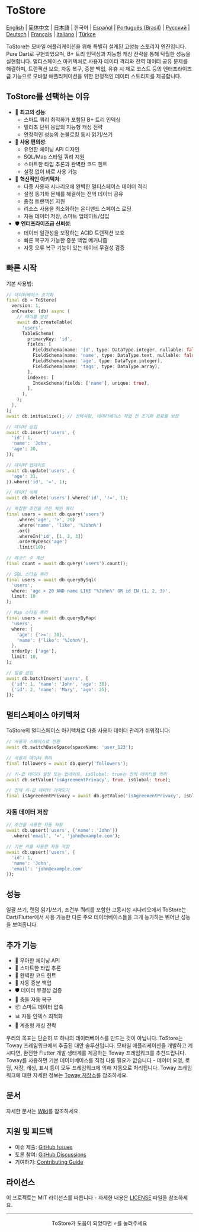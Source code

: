 # ToStore

[English](../../README.md) | [简体中文](README.zh-CN.md) | [日本語](README.ja.md) | 한국어 | [Español](README.es.md) | [Português (Brasil)](README.pt-BR.md) | [Русский](README.ru.md) | [Deutsch](README.de.md) | [Français](README.fr.md) | [Italiano](README.it.md) | [Türkçe](README.tr.md)

ToStore는 모바일 애플리케이션을 위해 특별히 설계된 고성능 스토리지 엔진입니다. Pure Dart로 구현되었으며, B+ 트리 인덱싱과 지능형 캐싱 전략을 통해 탁월한 성능을 실현합니다. 멀티스페이스 아키텍처로 사용자 데이터 격리와 전역 데이터 공유 문제를 해결하며, 트랜잭션 보호, 자동 복구, 증분 백업, 유휴 시 제로 코스트 등의 엔터프라이즈급 기능으로 모바일 애플리케이션을 위한 안정적인 데이터 스토리지를 제공합니다.

## ToStore를 선택하는 이유

- 🚀 **최고의 성능**: 
  - 스마트 쿼리 최적화가 포함된 B+ 트리 인덱싱
  - 밀리초 단위 응답의 지능형 캐싱 전략
  - 안정적인 성능의 논블로킹 동시 읽기/쓰기
- 🎯 **사용 편의성**: 
  - 유연한 체이닝 API 디자인
  - SQL/Map 스타일 쿼리 지원
  - 스마트한 타입 추론과 완벽한 코드 힌트
  - 설정 없이 바로 사용 가능
- 🔄 **혁신적인 아키텍처**: 
  - 다중 사용자 시나리오에 완벽한 멀티스페이스 데이터 격리
  - 설정 동기화 문제를 해결하는 전역 데이터 공유
  - 중첩 트랜잭션 지원
  - 리소스 사용을 최소화하는 온디맨드 스페이스 로딩
  - 자동 데이터 저장, 스마트 업데이트/삽입
- 🛡️ **엔터프라이즈급 신뢰성**: 
  - 데이터 일관성을 보장하는 ACID 트랜잭션 보호
  - 빠른 복구가 가능한 증분 백업 메커니즘
  - 자동 오류 복구 기능이 있는 데이터 무결성 검증

## 빠른 시작

기본 사용법:

```dart
// 데이터베이스 초기화
final db = ToStore(
  version: 1,
  onCreate: (db) async {
    // 테이블 생성
    await db.createTable(
      'users',
      TableSchema(
        primaryKey: 'id',
        fields: [
          FieldSchema(name: 'id', type: DataType.integer, nullable: false),
          FieldSchema(name: 'name', type: DataType.text, nullable: false),
          FieldSchema(name: 'age', type: DataType.integer),
          FieldSchema(name: 'tags', type: DataType.array),
        ],
        indexes: [
          IndexSchema(fields: ['name'], unique: true),
        ],
      ),
    );
  },
);
await db.initialize(); // 선택사항, 데이터베이스 작업 전 초기화 완료를 보장

// 데이터 삽입
await db.insert('users', {
  'id': 1,
  'name': 'John',
  'age': 30,
});

// 데이터 업데이트
await db.update('users', {
  'age': 31,
}).where('id', '=', 1);

// 데이터 삭제
await db.delete('users').where('id', '!=', 1);

// 복잡한 조건을 가진 체인 쿼리
final users = await db.query('users')
    .where('age', '>', 20)
    .where('name', 'like', '%John%')
    .or()
    .whereIn('id', [1, 2, 3])
    .orderByDesc('age')
    .limit(10);

// 레코드 수 계산
final count = await db.query('users').count();

// SQL 스타일 쿼리
final users = await db.queryBySql(
  'users',
  where: 'age > 20 AND name LIKE "%John%" OR id IN (1, 2, 3)',
  limit: 10
);

// Map 스타일 쿼리
final users = await db.queryByMap(
  'users',
  where: {
    'age': {'>=': 30},
    'name': {'like': '%John%'},
  },
  orderBy: ['age'],
  limit: 10,
);

// 일괄 삽입
await db.batchInsert('users', [
  {'id': 1, 'name': 'John', 'age': 30},
  {'id': 2, 'name': 'Mary', 'age': 25},
]);
```

## 멀티스페이스 아키텍처

ToStore의 멀티스페이스 아키텍처로 다중 사용자 데이터 관리가 쉬워집니다:

```dart
// 사용자 스페이스로 전환
await db.switchBaseSpace(spaceName: 'user_123');

// 사용자 데이터 쿼리
final followers = await db.query('followers');

// 키-값 데이터 설정 또는 업데이트, isGlobal: true는 전역 데이터를 의미
await db.setValue('isAgreementPrivacy', true, isGlobal: true);

// 전역 키-값 데이터 가져오기
final isAgreementPrivacy = await db.getValue('isAgreementPrivacy', isGlobal: true);
```

### 자동 데이터 저장

```dart
// 조건을 사용한 자동 저장
await db.upsert('users', {'name': 'John'})
  .where('email', '=', 'john@example.com');

// 기본 키를 사용한 자동 저장
await db.upsert('users', {
  'id': 1,
  'name': 'John',
  'email': 'john@example.com'
});
``` 

## 성능

일괄 쓰기, 랜덤 읽기/쓰기, 조건부 쿼리를 포함한 고동시성 시나리오에서 ToStore는 Dart/Flutter에서 사용 가능한 다른 주요 데이터베이스들을 크게 능가하는 뛰어난 성능을 보여줍니다.

## 추가 기능

- 💫 우아한 체이닝 API
- 🎯 스마트한 타입 추론
- 📝 완벽한 코드 힌트
- 🔐 자동 증분 백업
- 🛡️ 데이터 무결성 검증
- 🔄 충돌 자동 복구
- 📦 스마트 데이터 압축
- 📊 자동 인덱스 최적화
- 💾 계층형 캐싱 전략

우리의 목표는 단순히 또 하나의 데이터베이스를 만드는 것이 아닙니다. ToStore는 Toway 프레임워크에서 추출된 대안 솔루션입니다. 모바일 애플리케이션을 개발하고 계시다면, 완전한 Flutter 개발 생태계를 제공하는 Toway 프레임워크를 추천드립니다. Toway를 사용하면 기본 데이터베이스를 직접 다룰 필요가 없습니다 - 데이터 요청, 로딩, 저장, 캐싱, 표시 등이 모두 프레임워크에 의해 자동으로 처리됩니다.
Toway 프레임워크에 대한 자세한 정보는 [Toway 저장소](https://github.com/tocreator/toway)를 참조하세요.

## 문서

자세한 문서는 [Wiki](https://github.com/tocreator/tostore)를 참조하세요.

## 지원 및 피드백

- 이슈 제출: [GitHub Issues](https://github.com/tocreator/tostore/issues)
- 토론 참여: [GitHub Discussions](https://github.com/tocreator/tostore/discussions)
- 기여하기: [Contributing Guide](CONTRIBUTING.md)

## 라이선스

이 프로젝트는 MIT 라이선스를 따릅니다 - 자세한 내용은 [LICENSE](LICENSE) 파일을 참조하세요.

---

<p align="center">ToStore가 도움이 되었다면 ⭐️를 눌러주세요</p> 